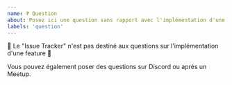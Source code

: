 ```yaml
---
name: ❓ Question
about: Posez ici une question sans rapport avec l'implémentation d'une feature
labels: 'question'
---
```


🚨 Le "Issue Tracker" n'est pas destiné aux questions sur l'implémentation d'une feature 🚨

Vous pouvez également poser des questions sur Discord ou aprés un Meetup.
